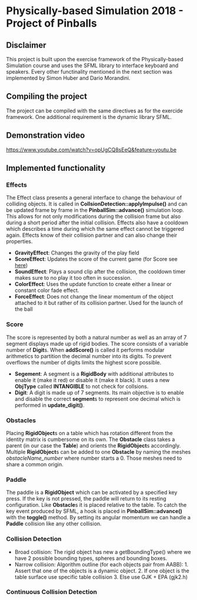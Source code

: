 # Physically-based Simulation 2018 - Project of Pinballs

## Disclaimer
This project is built upon the exercise framework of the Physically-based Simulation course and uses the SFML library to interface keyboard and speakers. Every other functinality mentioned in the next section was implemented by Simon Huber and Dario Morandini.

## Compiling the project
The project can be compiled with the same directives as for the exercide framework. One additional requirement is the dynamic library SFML.

## Demonstration video
https://www.youtube.com/watch?v=opUgCQ8sEeQ&feature=youtu.be

## Implemented functionality

### Effects
The Effect class presents a general interface to change the behaviour of colliding objects. It is called in **CollsionDetection::applyImpulse()** and can be updated frame by frame in the **PinballSim::advance()** simulation loop. This allows for not only modifications during the collision frame but also during a short period after the initial collision. Effects also have a cooldown which describes a time during which the same effect cannot be triggered again. Effects know of their collision partner and can also change their properties.

- **GravityEffect**: Changes the gravity of the play field
- **ScoreEffect**: Updates the score of the current game (for Score see [here](#score))
- **SoundEffect**: Plays a sound clip after the collision, the cooldown timer makes sure to no play it too often in succession.
- **ColorEffect**: Uses the update function to create either a linear or constant color fade effect.
- **ForceEffect**: Does not change the linear momentum of the object attached to it but rather of its collision partner. Used for the launch of the ball

### Score
The score is represented by both a natural number as well as an array of 7 segment displays made up of rigid bodies. The score consists of a variable number of **Digit**s. When **addScore()** is called it performs modular arithmetics to partition the decimal number into its digits. To prevent overflows the number of digits limits the highest score possible.

- **Segement**: A segment is a **RigidBody** with additional attributes to enable it (make it red) or disable it (make it black). It uses a new **ObjType** called **INTANGIBLE** to not check for collsions.
- **Digit**: A digit is made up of 7 segments. Its main objective is to enable and disable the correct **segment**s to represent one decimal which is performed in **update_digit()**.

### Obstacles
Placing **RigidObject**s on a table which has rotation different from the identity matrix is cumbersome on its own. The **Obstacle** class takes a parent (in our case the **Table**) and orients the **RigidObject**s accordingly. Multiple **RigidObject**s can be added to one **Obstacle** by naming the meshes *obstacleName_number* where number starts a 0. Those meshes need to share a common origin.

### Paddle
The paddle is a **RigidObject** which can be activated by a specified key press. If the key is not pressed, the paddle will return to its resting configuration. Like **Obstacle**s it is placed relative to the table. To catch the key event produced by SFML, a hook is placed in **PinballSim::advance()** with the **toggle()** method. By setting its angular momentum we can handle a **Paddle** collision like any other collision.

### Collision Detection 

- Broad collision: The rigid object has new a getBoundingType() where we have 2 possible bounding types, spheres and bounding boxes. 
- Narrow collision:
    Algorithm outline (for each objects pair from AABB): 
        1. Assert that one of the objects is a dynamic object. 
        2. If one object is the table surface use specific table collision
        3. Else use GJK + EPA (gjk2.h)



### Continuous Collision Detection 